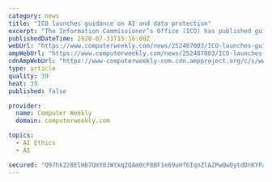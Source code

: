 ```yaml
---
category: news
title: "ICO launches guidance on AI and data protection"
excerpt: "The Information Commissioner’s Office (ICO) has published guidance aimed at rendering the application of machine learning to data compliant with data protection principles."
publishedDateTime: 2020-07-31T15:16:00Z
webUrl: "https://www.computerweekly.com/news/252487003/ICO-launches-guidance-on-AI-and-data-protection"
ampWebUrl: "https://www.computerweekly.com/news/252487003/ICO-launches-guidance-on-AI-and-data-protection?amp=1"
cdnAmpWebUrl: "https://www-computerweekly-com.cdn.ampproject.org/c/s/www.computerweekly.com/news/252487003/ICO-launches-guidance-on-AI-and-data-protection?amp=1"
type: article
quality: 39
heat: 39
published: false

provider:
  name: Computer Weekly
  domain: computerweekly.com

topics:
  - AI Ethics
  - AI

secured: "Q97hk2z8ElHb7QmY0JWtkq2QAm0cF8BF1e69uHf6IqnZlAZPwQwDytdDnKYFaaqFut9gWUQqQ91tb3gKultzA7irUEW08fHoEaqmdyE5xacscheeilYCf8hf603iYKXWP3NHcjQlgT6/JzcqBUuKspzRzCfNQUE7BjHTiMBepO1bYzjlMl0kqLFg83aa84g2YJWUxYrSQwMuULO5GOeSkTvTPjyOok642P1yTa/LLcbcnPKild/AbA+FqzJKdDkX8BUAAi3gg8GEzybbOCkt2PCyHvsy8K+JUSzCTKGLBO46ab4X/OQQ2g3RR9vA+URr7ybr4w4Rix13UWpzeBzgCA==;+QSLDuRn6YrKukcZY0zzGA=="
---
```


